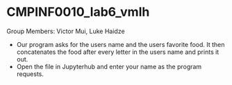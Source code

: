 # CMPINF0010_lab6_vmlh
Group Members: Victor Mui, Luke Haidze
- Our program asks for the users name and the users favorite food. It then concatenates the food after every letter in the users name and prints it out. 
- Open the file in Jupyterhub and enter your name as the program requests. 

